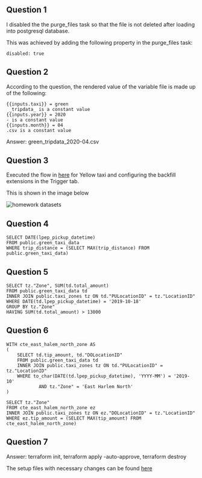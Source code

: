## Question 1
I disabled the the purge_files task so that the file is not deleted after loading into postgresql database. 

This was achieved by adding the following property in the purge_files task:
```
disabled: true
````

## Question 2
According to the question, the rendered value of the variable file is made up of the following:
```
{{inputs.taxi}} = green
 _tripdata_ is a constant value
{{inputs.year}} = 2020
- is a constant value
{{inputs.month}} = 04
.csv is a constant value
```

Answer: green_tripdata_2020-04.csv


## Question 3
Executed the flow in [here](./flows/02_postgres_taxi_scheduled.yaml) for Yellow taxi and configuring the backfill extensions in the Trigger tab.

This is shown in the image below

![homework datasets](./images/question3.png)

## Question 4
```shell
SELECT DATE(lpep_pickup_datetime)
FROM public.green_taxi_data
WHERE trip_distance = (SELECT MAX(trip_distance) FROM public.green_taxi_data)
```

## Question 5
```shell
SELECT tz."Zone", SUM(td.total_amount)
FROM public.green_taxi_data td
INNER JOIN public.taxi_zones tz ON td."PULocationID" = tz."LocationID"
WHERE DATE(td.lpep_pickup_datetime) = '2019-10-18'
GROUP BY tz."Zone"
HAVING SUM(td.total_amount) > 13000
```

## Question 6
```shell
WITH cte_east_halem_north_zone AS
(
	SELECT td.tip_amount, td."DOLocationID"
	FROM public.green_taxi_data td
	INNER JOIN public.taxi_zones tz ON td."PULocationID" = tz."LocationID"
	WHERE to_char(DATE(td.lpep_pickup_datetime), 'YYYY-MM') = '2019-10'
			AND tz."Zone" = 'East Harlem North'
)

SELECT tz."Zone"
FROM cte_east_halem_north_zone ez
INNER JOIN public.taxi_zones tz ON ez."DOLocationID" = tz."LocationID"
WHERE ez.tip_amount = (SELECT MAX(tip_amount) FROM cte_east_halem_north_zone)
```

## Question 7
Answer: terraform init, terraform apply -auto-approve, terraform destroy

The setup files with necessary changes can be found [here](./1_terraform_gcp/terraform)
